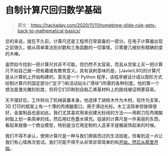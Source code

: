 # 自制计算尺回归数学基础

> 原文：<https://hackaday.com/2020/11/11/homebrew-slide-rule-gets-back-to-mathematical-basics/>

总的来说，就在不久前，计算尺还是工程师日常装备的一部分。在电子计算器出现之前很久，做从简单乘法到对数和三角函数的一切事情，只需要几根刻有精确刻度的木棒。

虽然如今找到一把计算尺并非不可能，但仍然不太容易，而且从货架上买一把计算尺不如自己做一把有趣或有教育意义。具有讽刺意味的是，[JavierL90]的计算尺是从计算机上开始构建的，首先是一个 Python 程序，该程序被设计成以图形方式绘制计算尺的固定部分(“定子”)和活动钻头(“滑块”)所需的各种刻度。他的第一个想法是激光雕刻刻度，但将它们印刷到自粘乙烯基材料上的路线被证明更容易。

天平摆好后，工作转向了机械装置本身。他选择了胡桃木作为木材，铝作为支架，3D 打印的框架上有一个薄的丙烯酸窗口，用于滑动光标。木工活简单但做得很好，金属制品也是如此。我们尤其喜欢用来创建光标线的方法——用剃刀在丙烯酸树脂上划一条简单的线，然后用红色墨水填充。组装的计算尺是一件美丽的东西，看起来就像一个商业模型，特别是当它用定制的人造革手提箱装饰起来的时候。

我们不得不承认，使用计算尺是一种与我们擦肩而过的生活技能，但看到这一点让我们有心情再次尝试。我们可能不得不从非常非常简单的和[开始，然后从那里开始](https://hackaday.com/2015/11/05/slide-rules-were-the-original-personal-computers/)。